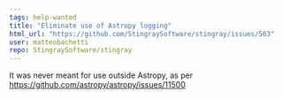 ```yaml
---
tags: help-wanted
title: "Eliminate use of Astropy logging"
html_url: "https://github.com/StingraySoftware/stingray/issues/563"
user: matteobachetti
repo: StingraySoftware/stingray
---
```


It was never meant for use outside Astropy, as per
https://github.com/astropy/astropy/issues/11500